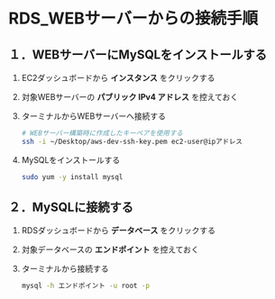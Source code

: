 # RDS_WEBサーバーからの接続手順

## １．WEBサーバーにMySQLをインストールする

1. EC2ダッシュボードから __インスタンス__ をクリックする

2. 対象WEBサーバーの __パブリック IPv4 アドレス__ を控えておく

3. ターミナルからWEBサーバーへ接続する

    ```bash
    # WEBサーバー構築時に作成したキーペアを使用する
    ssh -i ~/Desktop/aws-dev-ssh-key.pem ec2-user@ipアドレス
    ```

4. MySQLをインストールする

    ```bash
    sudo yum -y install mysql
    ```

## ２．MySQLに接続する

1. RDSダッシュボードから __データベース__ をクリックする

2. 対象データベースの __エンドポイント__ を控えておく

3. ターミナルから接続する

    ```bash
    mysql -h エンドポイント -u root -p
    ```
